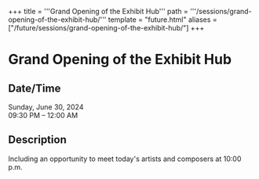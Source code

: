 +++
title = '''Grand Opening of the Exhibit Hub'''
path = '''/sessions/grand-opening-of-the-exhibit-hub/'''
template = "future.html"
aliases = ["/future/sessions/grand-opening-of-the-exhibit-hub/"]
+++

<h1>Grand Opening of the Exhibit Hub</h1>

<h2>Date/Time</h2>
<p>Sunday, June 30, 2024<br>
09:30 PM – 12:00 AM</p>
<h2>Description</h2>

<div class="ag87-crtemvc-hsbk"><div class="css-vsf5of"><p class="carina-rte-public-DraftStyleDefault-block">Including an opportunity to meet today's artists and composers at 10:00 p.m.</p></div></div>


